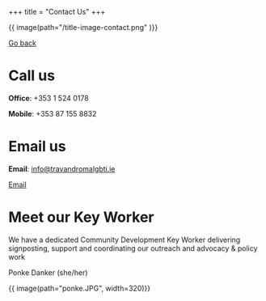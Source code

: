 +++
title = "Contact Us"
+++

{{ image(path="/title-image-contact.png" )}}

[Go back](/home)

# Call us

**Office**: +353 1 524 0178

**Mobile**: +353 87 155 8832

# Email us

<div class="narrow-side-column">

**Email**: info@travandromalgbti.ie

<div><a class="button button--yellow" href="/mailto:info@travandromalgbti.ie">Email</a></div>
</div>

# Meet our Key Worker

We have a dedicated Community Development Key Worker delivering signposting, support and coordinating our outreach and advocacy & policy work

Ponke Danker (she/her)

{{ image(path="ponke.JPG", width=320)}}
